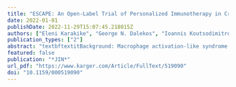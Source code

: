 ```yaml
---
title: "ESCAPE: An Open-Label Trial of Personalized Immunotherapy in Critically lll COVID-19 Patients"
date: 2022-01-01
publishDate: 2022-11-29T15:07:45.218015Z
authors: ["Eleni Karakike", "George N. Dalekos", "Ioannis Koutsodimitropoulos", "Maria Saridaki", "Chryssa Pourzitaki", "Georgios Papathanakos", "Antigone Kotsaki", "Stamatios Chalvatzis", "Vasiliki Dimakopoulou", "Nikolaos Vechlidis", "Elisabeth Paramythiotou", "Christina Avgoustou", "Aikaterini Ioakeimidou", "Elli Kouriannidi", "Apostolos Komnos", "Evangelia Neou", "Nikoletta Rovina", "Eleni Stefanatou", "Haralampos Milionis", "George Nikolaidis", "Antonia Koutsoukou", "Georgia Damoraki", "George Dimopoulos", "Vassileios Zoumpos", "Jesper Eugen-Olsen", "Karolina Akinosoglou", "Nikolaos K. Gatselis", "Vasilios Koulouras", "Eleni Gkeka", "Nikolaos Markou", "Mihai G. Netea", "Evangelos J. Giamarellos-Bourboulis"]
publication_types: ["2"]
abstract: "textbftextitBackground: Macrophage activation-like syndrome (MALS) and complex immune dysregulation (CID) often underlie acute respiratory distress (ARDS) in COVID-19. We aimed to investigate the effect of personalized immunotherapy on clinical improvement of critical COVID-19. textbftextitMethods: In this open-label prospective trial, 102 patients with ARDS by SARS-CoV-2 were screened for MALS (ferritin &#x3e;4,420 ng/mL) and CID (ferritin ≤4,420 ng/mL and low human leukocyte antigen (HLA)-DR expression on CD14-monocytes). Patients with MALS or CID with increased aminotransferases received intravenous anakinra; those with CID and normal aminotransferases received tocilizumab. The primary outcome was ≥25% decrease in the Sequential Organ Failure Assessment (SOFA) score and/or 50% increase in the respiratory ratio by day 8; 28-day mortality, change of SOFA score by day 28, serum biomarkers, and cytokine production by mononuclear cells were secondary endpoints. textbftextitResults: The primary study endpoint was met in 58.3% of anakinra-treated patients and in 33.3% of tocilizumab-treated patients (textitp: 0.01). Most patients in both groups received dexamethasone as standard of care. No differences were found in secondary outcomes, mortality, and SOFA score changes. Ferritin decreased among anakinra-treated patients; interleukin-6, soluble urokinase plasminogen activator receptor, and HLA-DR expression increased among tocilizumab-treated patients. Survivors by day 28 who received anakinra were distributed to lower severity levels of the WHO clinical progression scale. Greater incidence of secondary infections was found with tocilizumab treatment. textbftextitConclusion: Immune assessment resulted in favorable anakinra responses among critically ill patients with COVID-19 and features of MALStextit."
featured: false
publication: "*JIN*"
url_pdf: "https://www.karger.com/Article/FullText/519090"
doi: "10.1159/000519090"
---
```


